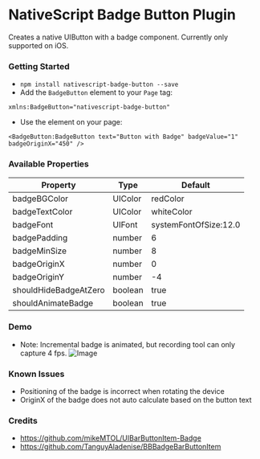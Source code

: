 # NativeScript Badge Button Plugin
Creates a native UIButton with a badge component. Currently only supported on iOS. 

### Getting Started
* `npm install nativescript-badge-button --save`
*  Add the `BadgeButton` element to your `Page` tag: 
```
xmlns:BadgeButton="nativescript-badge-button"
```
*  Use the element on your page: 
```
<BadgeButton:BadgeButton text="Button with Badge" badgeValue="1" badgeOriginX="450" />
```

### Available Properties
|Property|Type|Default|
|---|---|---|
badgeBGColor|UIColor|redColor
badgeTextColor|UIColor|whiteColor
badgeFont|UIFont|systemFontOfSize:12.0
badgePadding|number|6
badgeMinSize|number|8
badgeOriginX|number|0
badgeOriginY|number|-4
shouldHideBadgeAtZero|boolean|true
shouldAnimateBadge|boolean|true

### Demo
* Note: Incremental badge is animated, but recording tool can only capture 4 fps.
![Image](http://g.recordit.co/7HbsdiPnS1.gif)

### Known Issues
* Positioning of the badge is incorrect when rotating the device
* OriginX of the badge does not auto calculate based on the button text

### Credits
* https://github.com/mikeMTOL/UIBarButtonItem-Badge
* https://github.com/TanguyAladenise/BBBadgeBarButtonItem
